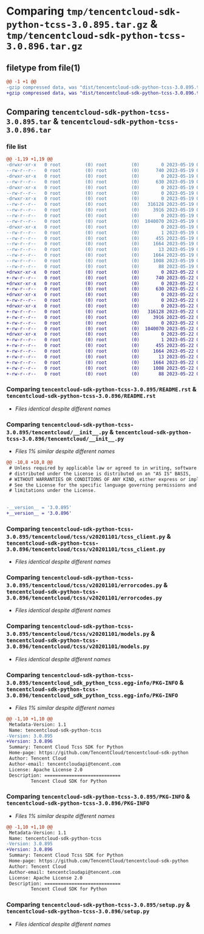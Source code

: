 # Comparing `tmp/tencentcloud-sdk-python-tcss-3.0.895.tar.gz` & `tmp/tencentcloud-sdk-python-tcss-3.0.896.tar.gz`

## filetype from file(1)

```diff
@@ -1 +1 @@
-gzip compressed data, was "dist/tencentcloud-sdk-python-tcss-3.0.895.tar", last modified: Fri May 19 03:01:28 2023, max compression
+gzip compressed data, was "dist/tencentcloud-sdk-python-tcss-3.0.896.tar", last modified: Mon May 22 00:33:41 2023, max compression
```

## Comparing `tencentcloud-sdk-python-tcss-3.0.895.tar` & `tencentcloud-sdk-python-tcss-3.0.896.tar`

### file list

```diff
@@ -1,19 +1,19 @@
-drwxr-xr-x   0 root         (0) root         (0)        0 2023-05-19 03:01:28.000000 tencentcloud-sdk-python-tcss-3.0.895/
--rw-r--r--   0 root         (0) root         (0)      740 2023-05-19 03:01:28.000000 tencentcloud-sdk-python-tcss-3.0.895/README.rst
-drwxr-xr-x   0 root         (0) root         (0)        0 2023-05-19 03:01:28.000000 tencentcloud-sdk-python-tcss-3.0.895/tencentcloud/
--rw-r--r--   0 root         (0) root         (0)      630 2023-05-19 03:01:28.000000 tencentcloud-sdk-python-tcss-3.0.895/tencentcloud/__init__.py
-drwxr-xr-x   0 root         (0) root         (0)        0 2023-05-19 03:01:28.000000 tencentcloud-sdk-python-tcss-3.0.895/tencentcloud/tcss/
--rw-r--r--   0 root         (0) root         (0)        0 2023-05-19 03:01:28.000000 tencentcloud-sdk-python-tcss-3.0.895/tencentcloud/tcss/__init__.py
-drwxr-xr-x   0 root         (0) root         (0)        0 2023-05-19 03:01:28.000000 tencentcloud-sdk-python-tcss-3.0.895/tencentcloud/tcss/v20201101/
--rw-r--r--   0 root         (0) root         (0)   316128 2023-05-19 03:01:28.000000 tencentcloud-sdk-python-tcss-3.0.895/tencentcloud/tcss/v20201101/tcss_client.py
--rw-r--r--   0 root         (0) root         (0)     3916 2023-05-19 03:01:28.000000 tencentcloud-sdk-python-tcss-3.0.895/tencentcloud/tcss/v20201101/errorcodes.py
--rw-r--r--   0 root         (0) root         (0)        0 2023-05-19 03:01:28.000000 tencentcloud-sdk-python-tcss-3.0.895/tencentcloud/tcss/v20201101/__init__.py
--rw-r--r--   0 root         (0) root         (0)  1040070 2023-05-19 03:01:28.000000 tencentcloud-sdk-python-tcss-3.0.895/tencentcloud/tcss/v20201101/models.py
-drwxr-xr-x   0 root         (0) root         (0)        0 2023-05-19 03:01:28.000000 tencentcloud-sdk-python-tcss-3.0.895/tencentcloud_sdk_python_tcss.egg-info/
--rw-r--r--   0 root         (0) root         (0)        1 2023-05-19 03:01:28.000000 tencentcloud-sdk-python-tcss-3.0.895/tencentcloud_sdk_python_tcss.egg-info/dependency_links.txt
--rw-r--r--   0 root         (0) root         (0)      455 2023-05-19 03:01:28.000000 tencentcloud-sdk-python-tcss-3.0.895/tencentcloud_sdk_python_tcss.egg-info/SOURCES.txt
--rw-r--r--   0 root         (0) root         (0)     1664 2023-05-19 03:01:28.000000 tencentcloud-sdk-python-tcss-3.0.895/tencentcloud_sdk_python_tcss.egg-info/PKG-INFO
--rw-r--r--   0 root         (0) root         (0)       13 2023-05-19 03:01:28.000000 tencentcloud-sdk-python-tcss-3.0.895/tencentcloud_sdk_python_tcss.egg-info/top_level.txt
--rw-r--r--   0 root         (0) root         (0)     1664 2023-05-19 03:01:28.000000 tencentcloud-sdk-python-tcss-3.0.895/PKG-INFO
--rw-r--r--   0 root         (0) root         (0)     1008 2023-05-19 03:01:28.000000 tencentcloud-sdk-python-tcss-3.0.895/setup.py
--rw-r--r--   0 root         (0) root         (0)       88 2023-05-19 03:01:28.000000 tencentcloud-sdk-python-tcss-3.0.895/setup.cfg
+drwxr-xr-x   0 root         (0) root         (0)        0 2023-05-22 00:33:41.000000 tencentcloud-sdk-python-tcss-3.0.896/
+-rw-r--r--   0 root         (0) root         (0)      740 2023-05-22 00:33:41.000000 tencentcloud-sdk-python-tcss-3.0.896/README.rst
+drwxr-xr-x   0 root         (0) root         (0)        0 2023-05-22 00:33:41.000000 tencentcloud-sdk-python-tcss-3.0.896/tencentcloud/
+-rw-r--r--   0 root         (0) root         (0)      630 2023-05-22 00:33:41.000000 tencentcloud-sdk-python-tcss-3.0.896/tencentcloud/__init__.py
+drwxr-xr-x   0 root         (0) root         (0)        0 2023-05-22 00:33:41.000000 tencentcloud-sdk-python-tcss-3.0.896/tencentcloud/tcss/
+-rw-r--r--   0 root         (0) root         (0)        0 2023-05-22 00:33:41.000000 tencentcloud-sdk-python-tcss-3.0.896/tencentcloud/tcss/__init__.py
+drwxr-xr-x   0 root         (0) root         (0)        0 2023-05-22 00:33:41.000000 tencentcloud-sdk-python-tcss-3.0.896/tencentcloud/tcss/v20201101/
+-rw-r--r--   0 root         (0) root         (0)   316128 2023-05-22 00:33:41.000000 tencentcloud-sdk-python-tcss-3.0.896/tencentcloud/tcss/v20201101/tcss_client.py
+-rw-r--r--   0 root         (0) root         (0)     3916 2023-05-22 00:33:41.000000 tencentcloud-sdk-python-tcss-3.0.896/tencentcloud/tcss/v20201101/errorcodes.py
+-rw-r--r--   0 root         (0) root         (0)        0 2023-05-22 00:33:41.000000 tencentcloud-sdk-python-tcss-3.0.896/tencentcloud/tcss/v20201101/__init__.py
+-rw-r--r--   0 root         (0) root         (0)  1040070 2023-05-22 00:33:41.000000 tencentcloud-sdk-python-tcss-3.0.896/tencentcloud/tcss/v20201101/models.py
+drwxr-xr-x   0 root         (0) root         (0)        0 2023-05-22 00:33:41.000000 tencentcloud-sdk-python-tcss-3.0.896/tencentcloud_sdk_python_tcss.egg-info/
+-rw-r--r--   0 root         (0) root         (0)        1 2023-05-22 00:33:41.000000 tencentcloud-sdk-python-tcss-3.0.896/tencentcloud_sdk_python_tcss.egg-info/dependency_links.txt
+-rw-r--r--   0 root         (0) root         (0)      455 2023-05-22 00:33:41.000000 tencentcloud-sdk-python-tcss-3.0.896/tencentcloud_sdk_python_tcss.egg-info/SOURCES.txt
+-rw-r--r--   0 root         (0) root         (0)     1664 2023-05-22 00:33:41.000000 tencentcloud-sdk-python-tcss-3.0.896/tencentcloud_sdk_python_tcss.egg-info/PKG-INFO
+-rw-r--r--   0 root         (0) root         (0)       13 2023-05-22 00:33:41.000000 tencentcloud-sdk-python-tcss-3.0.896/tencentcloud_sdk_python_tcss.egg-info/top_level.txt
+-rw-r--r--   0 root         (0) root         (0)     1664 2023-05-22 00:33:41.000000 tencentcloud-sdk-python-tcss-3.0.896/PKG-INFO
+-rw-r--r--   0 root         (0) root         (0)     1008 2023-05-22 00:33:41.000000 tencentcloud-sdk-python-tcss-3.0.896/setup.py
+-rw-r--r--   0 root         (0) root         (0)       88 2023-05-22 00:33:41.000000 tencentcloud-sdk-python-tcss-3.0.896/setup.cfg
```

### Comparing `tencentcloud-sdk-python-tcss-3.0.895/README.rst` & `tencentcloud-sdk-python-tcss-3.0.896/README.rst`

 * *Files identical despite different names*

### Comparing `tencentcloud-sdk-python-tcss-3.0.895/tencentcloud/__init__.py` & `tencentcloud-sdk-python-tcss-3.0.896/tencentcloud/__init__.py`

 * *Files 1% similar despite different names*

```diff
@@ -10,8 +10,8 @@
 # Unless required by applicable law or agreed to in writing, software
 # distributed under the License is distributed on an "AS IS" BASIS,
 # WITHOUT WARRANTIES OR CONDITIONS OF ANY KIND, either express or implied.
 # See the License for the specific language governing permissions and
 # limitations under the License.
 
 
-__version__ = '3.0.895'
+__version__ = '3.0.896'
```

### Comparing `tencentcloud-sdk-python-tcss-3.0.895/tencentcloud/tcss/v20201101/tcss_client.py` & `tencentcloud-sdk-python-tcss-3.0.896/tencentcloud/tcss/v20201101/tcss_client.py`

 * *Files identical despite different names*

### Comparing `tencentcloud-sdk-python-tcss-3.0.895/tencentcloud/tcss/v20201101/errorcodes.py` & `tencentcloud-sdk-python-tcss-3.0.896/tencentcloud/tcss/v20201101/errorcodes.py`

 * *Files identical despite different names*

### Comparing `tencentcloud-sdk-python-tcss-3.0.895/tencentcloud/tcss/v20201101/models.py` & `tencentcloud-sdk-python-tcss-3.0.896/tencentcloud/tcss/v20201101/models.py`

 * *Files identical despite different names*

### Comparing `tencentcloud-sdk-python-tcss-3.0.895/tencentcloud_sdk_python_tcss.egg-info/PKG-INFO` & `tencentcloud-sdk-python-tcss-3.0.896/tencentcloud_sdk_python_tcss.egg-info/PKG-INFO`

 * *Files 1% similar despite different names*

```diff
@@ -1,10 +1,10 @@
 Metadata-Version: 1.1
 Name: tencentcloud-sdk-python-tcss
-Version: 3.0.895
+Version: 3.0.896
 Summary: Tencent Cloud Tcss SDK for Python
 Home-page: https://github.com/TencentCloud/tencentcloud-sdk-python
 Author: Tencent Cloud
 Author-email: tencentcloudapi@tencent.com
 License: Apache License 2.0
 Description: ============================
         Tencent Cloud SDK for Python
```

### Comparing `tencentcloud-sdk-python-tcss-3.0.895/PKG-INFO` & `tencentcloud-sdk-python-tcss-3.0.896/PKG-INFO`

 * *Files 1% similar despite different names*

```diff
@@ -1,10 +1,10 @@
 Metadata-Version: 1.1
 Name: tencentcloud-sdk-python-tcss
-Version: 3.0.895
+Version: 3.0.896
 Summary: Tencent Cloud Tcss SDK for Python
 Home-page: https://github.com/TencentCloud/tencentcloud-sdk-python
 Author: Tencent Cloud
 Author-email: tencentcloudapi@tencent.com
 License: Apache License 2.0
 Description: ============================
         Tencent Cloud SDK for Python
```

### Comparing `tencentcloud-sdk-python-tcss-3.0.895/setup.py` & `tencentcloud-sdk-python-tcss-3.0.896/setup.py`

 * *Files identical despite different names*

